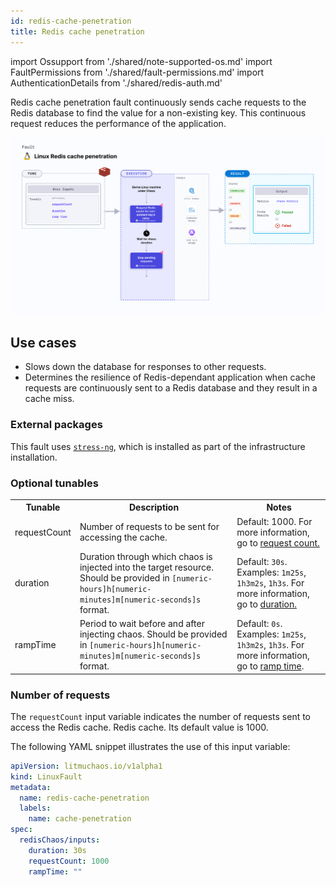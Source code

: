 ```yaml
---
id: redis-cache-penetration
title: Redis cache penetration
---
```


import Ossupport from './shared/note-supported-os.md'
import FaultPermissions from './shared/fault-permissions.md'
import AuthenticationDetails from './shared/redis-auth.md'

Redis cache penetration fault continuously sends cache requests to the Redis database to find the value for a non-existing key. This continuous request reduces the performance of the application.

![Linux Redis cache penetration](./static/images/linux-redis-cache-penetration.png)

## Use cases
- Slows down the database for responses to other requests.
- Determines the resilience of Redis-dependant application when cache requests are continuously sent to a Redis database and they result in a cache miss.

<Ossupport />

<FaultPermissions />

<AuthenticationDetails />

### External packages
This fault uses [`stress-ng`](https://github.com/ColinIanKing/stress-ng), which is installed as part of the infrastructure installation.

### Optional tunables

<table>
  <tr>
    <th> Tunable </th>
    <th> Description </th>
    <th> Notes </th>
  </tr>
  <tr>
    <td> requestCount </td>
    <td> Number of requests to be sent for accessing the cache. </td>
    <td> Default: 1000. For more information, go to <a href="#number-of-requests"> request count. </a></td>
  </tr>
  <tr>
    <td> duration </td>
    <td> Duration through which chaos is injected into the target resource. Should be provided in <code>[numeric-hours]h[numeric-minutes]m[numeric-seconds]s</code> format. </td>
    <td> Default: <code>30s</code>. Examples: <code>1m25s</code>, <code>1h3m2s</code>, <code>1h3s</code>. For more information, go to <a href="/docs/chaos-engineering/chaos-faults/common-tunables-for-all-faults#duration-of-the-chaos">duration.</a></td>
  </tr>
  <tr>
    <td> rampTime </td>
    <td> Period to wait before and after injecting chaos. Should be provided in <code>[numeric-hours]h[numeric-minutes]m[numeric-seconds]s</code> format. </td>
    <td> Default: <code>0s</code>. Examples: <code>1m25s</code>, <code>1h3m2s</code>, <code>1h3s</code>. For more information, go to <a href="/docs/chaos-engineering/chaos-faults/common-tunables-for-all-faults#ramp-time">ramp time</a>. </td>
  </tr>
</table>

### Number of requests

The `requestCount` input variable indicates the number of requests sent to access the Redis cache. Redis cache. Its default value is 1000.

The following YAML snippet illustrates the use of this input variable:

[embedmd]:# (./static/manifests/linux-redis-cache-penetration/requests.yaml yaml)
```yaml
apiVersion: litmuchaos.io/v1alpha1
kind: LinuxFault
metadata:
  name: redis-cache-penetration
  labels:
    name: cache-penetration
spec:
  redisChaos/inputs:
    duration: 30s
    requestCount: 1000
    rampTime: ""
```